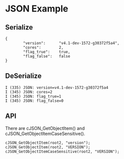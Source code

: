 # JSON Example

## Serialize
```
{
        "version":      "v4.1-dev-1572-g30372f5a4",
        "cores":        2,
        "flag_true":    true,
        "flag_false":   false
}
```

## DeSerialize
```
I (335) JSON: version=v4.1-dev-1572-g30372f5a4
I (345) JSON: cores=2
I (345) JSON: flag_true=1
I (345) JSON: flag_false=0
```

## API
There are cJSON_GetObjectItem() and cJSON_GetObjectItemCaseSensitive().
```
cJSON_GetObjectItem(root2, "version");
cJSON_GetObjectItem(root2, "VERSION");
cJSON_GetObjectItemCaseSensitive(root2, "VERSION");
```
